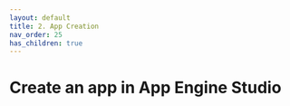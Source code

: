 ```yaml
---
layout: default
title: 2. App Creation
nav_order: 25  
has_children: true
---
```


# Create an app in App Engine Studio